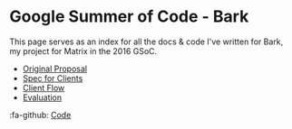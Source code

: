 Google Summer of Code - Bark
============================

This page serves as an index for all the docs & code I've written for Bark, my project for Matrix in the 2016 GSoC.

* [Original Proposal](bark_proposal)
* [Spec for Clients](bark_spec)
* [Client Flow](bark_flow)
* [Evaluation](gsoc16_final_evaulation)

:fa-github: [Code](https://github.com/Half-Shot/matrix-gsoc-bark)
